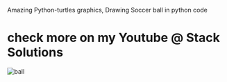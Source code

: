 Amazing Python-turtles graphics, 
Drawing Soccer ball in python code 
# check more on my Youtube @ Stack Solutions
![ball](https://user-images.githubusercontent.com/80888394/210902983-654a0ae1-1edf-4660-bfca-3564cd3ca912.jpg)
